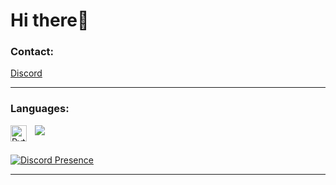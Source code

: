 # Hi there👋 

### Contact:

[Discord](https://discords.com/bio/p/lolek1650)

---

### Languages:

<img align="left" alt="Python" width="26px" src="https://cdn.jsdelivr.net/gh/devicons/devicon/icons/python/python-original.svg" style="padding-right:10px;" />

<img src="https://cdn.jsdelivr.net/gh/devicons/devicon/icons/cplusplus/cplusplus-original.svg" />




<br />
<br/>

[![Discord Presence](https://lanyard.cnrad.dev/api/951209625968074802)](https://discord.com/users/951209625968074802)

---
